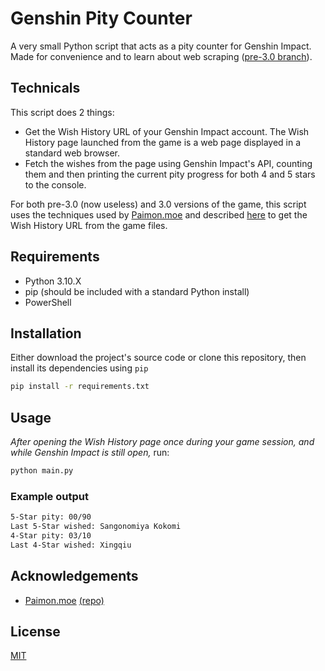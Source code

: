 
# Genshin Pity Counter

A very small Python script that acts as a pity counter for Genshin Impact.  
Made for convenience and to learn about web scraping ([pre-3.0 branch](https://github.com/yusa-ai/genshin-pity-counter/tree/pre-3.0)).


## Technicals

This script does 2 things:
- Get the Wish History URL of your Genshin Impact account. The Wish History page launched from the game is a web page displayed in a standard web browser.
- Fetch the wishes from the page using Genshin Impact's API, counting them and then printing the current pity progress for both 4 and 5 stars to the console.

For both pre-3.0 (now useless) and 3.0 versions of the game, this script uses the techniques used by [Paimon.moe](https://paimon.moe/) and described [here](https://gist.github.com/MadeBaruna/1d75c1d37d19eca71591ec8a31178235) to get the Wish History URL from the game files.
## Requirements

- Python 3.10.X
- pip (should be included with a standard Python install)
- PowerShell
## Installation

Either download the project's source code or clone this repository, then install its dependencies using `pip`

```bash
pip install -r requirements.txt
```
    
## Usage

_After opening the Wish History page once during your game session, and while Genshin Impact is still open,_ run:

```bash
python main.py
```

### Example output

```bash
5-Star pity: 00/90
Last 5-Star wished: Sangonomiya Kokomi
4-Star pity: 03/10
Last 4-Star wished: Xingqiu
```


## Acknowledgements

 - [Paimon.moe](https://paimon.moe/) [(repo)](https://github.com/MadeBaruna/paimon-moe)

## License

[MIT](https://raw.githubusercontent.com/yusa-ai/genshin-pity-counter/main/LICENSE)

